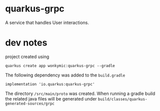 # quarkus-grpc
A service that handles User interactions.

# dev notes
project created using

```
quarkus create app wonkymic:quarkus-grpc --gradle
```

The following dependency was added to the `build.gradle`

```
implementation 'io.quarkus:quarkus-grpc'
```

The directory `/src/main/proto` was created. When running a gradle build the related java files will be generated under `build/classes/quarkus-generated-sources/grpc`